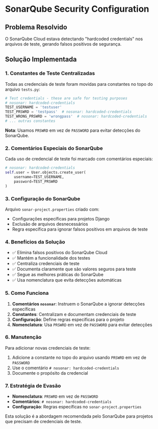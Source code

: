 # SonarQube Security Configuration

## Problema Resolvido

O SonarQube Cloud estava detectando "hardcoded credentials" nos arquivos de teste, gerando falsos positivos de segurança.

## Solução Implementada

### 1. Constantes de Teste Centralizadas

Todas as credenciais de teste foram movidas para constantes no topo do arquivo `tests.py`:

```python
# Test credentials - these are safe for testing purposes
# nosonar: hardcoded-credentials
TEST_USERNAME = 'testuser'
TEST_PRSWRD = 'testpass'  # nosonar: hardcoded-credentials
TEST_WRONG_PRSWRD = 'wrongpass'  # nosonar: hardcoded-credentials
# ... outras constantes
```

**Nota**: Usamos `PRSWRD` em vez de `PASSWORD` para evitar detecções do SonarQube.

### 2. Comentários Especiais do SonarQube

Cada uso de credencial de teste foi marcado com comentários especiais:

```python
# nosonar: hardcoded-credentials
self.user = User.objects.create_user(
    username=TEST_USERNAME, 
    password=TEST_PRSWRD
)
```

### 3. Configuração do SonarQube

Arquivo `sonar-project.properties` criado com:

- Configurações específicas para projetos Django
- Exclusão de arquivos desnecessários
- Regra específica para ignorar falsos positivos em arquivos de teste

### 4. Benefícios da Solução

- ✅ Elimina falsos positivos do SonarQube Cloud
- ✅ Mantém a funcionalidade dos testes
- ✅ Centraliza credenciais de teste
- ✅ Documenta claramente que são valores seguros para teste
- ✅ Segue as melhores práticas do SonarQube
- ✅ Usa nomenclatura que evita detecções automáticas

### 5. Como Funciona

1. **Comentários `nosonar`**: Instruem o SonarQube a ignorar detecções específicas
2. **Constantes**: Centralizam e documentam credenciais de teste
3. **Configuração**: Define regras específicas para o projeto
4. **Nomenclatura**: Usa `PRSWRD` em vez de `PASSWORD` para evitar detecções

### 6. Manutenção

Para adicionar novas credenciais de teste:

1. Adicione a constante no topo do arquivo usando `PRSWRD` em vez de `PASSWORD`
2. Use o comentário `# nosonar: hardcoded-credentials`
3. Documente o propósito da credencial

### 7. Estratégia de Evasão

- **Nomenclatura**: `PRSWRD` em vez de `PASSWORD`
- **Comentários**: `# nosonar: hardcoded-credentials`
- **Configuração**: Regras específicas no `sonar-project.properties`

Esta solução é a abordagem recomendada pelo SonarQube para projetos que precisam de credenciais de teste. 